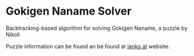 # Gokigen Naname Solver

Backtracking-based algorithm for solving Gokigen Naname, a puzzle by Nikoli

Puzzle information can be found an be found at [janko.at](janko.at) website. 
